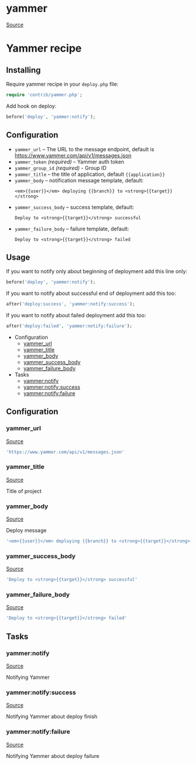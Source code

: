 <!-- DO NOT EDIT THIS FILE! -->
<!-- Instead edit contrib/yammer.php -->
<!-- Then run bin/docgen -->

# yammer

[Source](/contrib/yammer.php)


# Yammer recipe

## Installing

Require yammer recipe in your `deploy.php` file:

```php
require 'contrib/yammer.php';
```

Add hook on deploy:

```php
before('deploy', 'yammer:notify');
```

## Configuration

- `yammer_url` – The URL to the message endpoint, default is https://www.yammer.com/api/v1/messages.json
- `yammer_token` *(required)* – Yammer auth token
- `yammer_group_id` *(required)* - Group ID
- `yammer_title` – the title of application, default `{{application}}`
- `yammer_body` – notification message template, default:
  ```
  <em>{{user}}</em> deploying {{branch}} to <strong>{{target}}</strong>
  ```
- `yammer_success_body` – success template, default:
  ```
  Deploy to <strong>{{target}}</strong> successful
  ```
- `yammer_failure_body` – failure template, default:
  ```
  Deploy to <strong>{{target}}</strong> failed
  ```

## Usage

If you want to notify only about beginning of deployment add this line only:

```php
before('deploy', 'yammer:notify');
```

If you want to notify about successful end of deployment add this too:

```php
after('deploy:success', 'yammer:notify:success');
```

If you want to notify about failed deployment add this too:

```php
after('deploy:failed', 'yammer:notify:failure');
```



* Configuration
  * [yammer_url](#yammer_url)
  * [yammer_title](#yammer_title)
  * [yammer_body](#yammer_body)
  * [yammer_success_body](#yammer_success_body)
  * [yammer_failure_body](#yammer_failure_body)
* Tasks
  * [yammer:notify](#yammernotify)
  * [yammer:notify:success](#yammernotifysuccess)
  * [yammer:notify:failure](#yammernotifyfailure)

## Configuration
### yammer_url
[Source](https://github.com/deployphp/deployer/blob/master/contrib/yammer.php#L63)



```php title="Default value"
'https://www.yammer.com/api/v1/messages.json'
```


### yammer_title
[Source](https://github.com/deployphp/deployer/blob/master/contrib/yammer.php#L66)

Title of project



### yammer_body
[Source](https://github.com/deployphp/deployer/blob/master/contrib/yammer.php#L71)

Deploy message

```php title="Default value"
'<em>{{user}}</em> deploying {{branch}} to <strong>{{target}}</strong>'
```


### yammer_success_body
[Source](https://github.com/deployphp/deployer/blob/master/contrib/yammer.php#L72)



```php title="Default value"
'Deploy to <strong>{{target}}</strong> successful'
```


### yammer_failure_body
[Source](https://github.com/deployphp/deployer/blob/master/contrib/yammer.php#L73)



```php title="Default value"
'Deploy to <strong>{{target}}</strong> failed'
```



## Tasks

### yammer:notify
[Source](https://github.com/deployphp/deployer/blob/master/contrib/yammer.php#L76)

Notifying Yammer


### yammer:notify:success
[Source](https://github.com/deployphp/deployer/blob/master/contrib/yammer.php#L96)

Notifying Yammer about deploy finish


### yammer:notify:failure
[Source](https://github.com/deployphp/deployer/blob/master/contrib/yammer.php#L116)

Notifying Yammer about deploy failure


